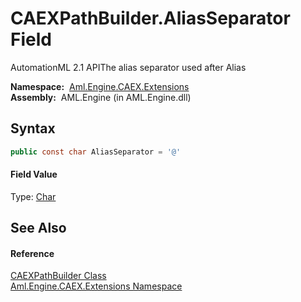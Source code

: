 CAEXPathBuilder.AliasSeparator Field
====================================
AutomationML 2.1 APIThe alias separator used after Alias

  **Namespace:**  [Aml.Engine.CAEX.Extensions][1]  
  **Assembly:**  AML.Engine (in AML.Engine.dll)

Syntax
------

```csharp
public const char AliasSeparator = '@'
```

#### Field Value
Type: [Char][2]

See Also
--------

#### Reference
[CAEXPathBuilder Class][3]  
[Aml.Engine.CAEX.Extensions Namespace][1]  

[1]: ../README.md
[2]: https://docs.microsoft.com/dotnet/api/system.char
[3]: README.md
[4]: https://www.automationml.org
[5]: ../../icons/logoShade.png